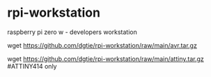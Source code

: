 # rpi-workstation
raspberry pi zero w - developers workstation

wget https://github.com/dgtie/rpi-workstation/raw/main/avr.tar.gz

wget https://github.com/dgtie/rpi-workstation/raw/main/attiny.tar.gz   #ATTINY414 only

